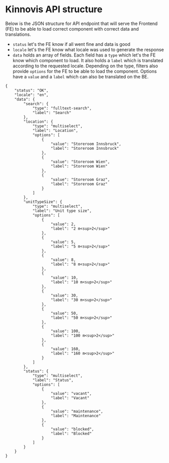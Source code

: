 # Kinnovis API structure

Below is the JSON structure for API endpoint that will serve the Frontend (FE) to be able to load correct component with correct data and translations.

- `status` let's the FE know if all went fine and data is good
- `locale` let's the FE know what locale was used to generate the response
- `data` holds an array of fields. Each field has a `type` which let's the FE know which component to load. It also holds a `label` which is translated according to the requested locale. Depending on the type, filters also provide `options` for the FE to be able to load the component. Options have a `value` and a `label` which can also be translated on the BE.

```
{
    "status": "OK",
    "locale": "en",
    "data": {
        "search": {
            "type": "fulltext-search",
            "label": "Search"
        },
        "location": {
            "type": "multiselect",
            "label": "Location",
            "options": [
                {
                    "value": "Storeroom Innsbruck",
                    "label": "Storeroom Innsbruck"
                },
                {
                    "value": "Storeroom Wien",
                    "label": "Storeroom Wien"
                },
                {
                    "value": "Storeroom Graz",
                    "label": "Storeroom Graz"
                }
            ]
        },
        "unitTypeSize": {
            "type": "multiselect",
            "label": "Unit type size",
            "options": [
                {
                    "value": 2,
                    "label": "2 m<sup>2</sup>"
                },
                {
                    "value": 5,
                    "label": "5 m<sup>2</sup>"
                },
                {
                    "value": 8,
                    "label": "8 m<sup>2</sup>"
                },
                {
                    "value": 10,
                    "label": "10 m<sup>2</sup>"
                },
                {
                    "value": 30,
                    "label": "30 m<sup>2</sup>"
                },
                {
                    "value": 50,
                    "label": "50 m<sup>2</sup>"
                },
                {
                    "value": 100,
                    "label": "100 m<sup>2</sup>"
                },
                {
                    "value": 160,
                    "label": "160 m<sup>2</sup>"
                }
            ]
        },
        "status": {
            "type": "multiselect",
            "label": "Status",
            "options": [
                {
                    "value": "vacant",
                    "label": "Vacant"
                },
                {
                    "value": "maintenance",
                    "label": "Maintenance"
                },
                {
                    "value": "blocked",
                    "label": "Blocked"
                }
            ]
        }
    }
}
```
